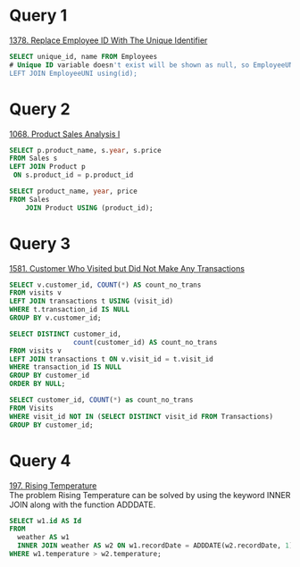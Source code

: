 # Query 1
[1378. Replace Employee ID With The Unique Identifier](https://leetcode.com/problems/replace-employee-id-with-the-unique-identifier/description/?envType=study-plan-v2&envId=top-sql-50)

```SQL
SELECT unique_id, name FROM Employees
# Unique ID variable doesn't exist will be shown as null, so EmployeeUNI table is put at the  right side of LEFT JOIN function
LEFT JOIN EmployeeUNI using(id);
```
# Query 2
[1068. Product Sales Analysis I](https://leetcode.com/problems/product-sales-analysis-i/description/?envType=study-plan-v2&envId=top-sql-50)

```sql
SELECT p.product_name, s.year, s.price
FROM Sales s 
LEFT JOIN Product p
 ON s.product_id = p.product_id
```
```SQL
SELECT product_name, year, price
FROM Sales
    JOIN Product USING (product_id);
```
# Query 3
[1581. Customer Who Visited but Did Not Make Any Transactions](https://leetcode.com/problems/customer-who-visited-but-did-not-make-any-transactions/description/?envType=study-plan-v2&envId=top-sql-50)

```sql
SELECT v.customer_id, COUNT(*) AS count_no_trans
FROM visits v
LEFT JOIN transactions t USING (visit_id)
WHERE t.transaction_id IS NULL
GROUP BY v.customer_id;
```
```SQL
SELECT DISTINCT customer_id,
                count(customer_id) AS count_no_trans
FROM visits v
LEFT JOIN transactions t ON v.visit_id = t.visit_id
WHERE transaction_id IS NULL
GROUP BY customer_id
ORDER BY NULL;
```
```SQL
SELECT customer_id, COUNT(*) as count_no_trans
FROM Visits
WHERE visit_id NOT IN (SELECT DISTINCT visit_id FROM Transactions)
GROUP BY customer_id;
```
# Query 4
[197. Rising Temperature](https://leetcode.com/problems/rising-temperature/description/?envType=study-plan-v2&envId=top-sql-50)<br>
The problem Rising Temperature can be solved by using the keyword INNER JOIN along with the function ADDDATE.

```sql
SELECT w1.id AS Id
FROM
  weather AS w1
  INNER JOIN weather AS w2 ON w1.recordDate = ADDDATE(w2.recordDate, 1)
WHERE w1.temperature > w2.temperature;
```
